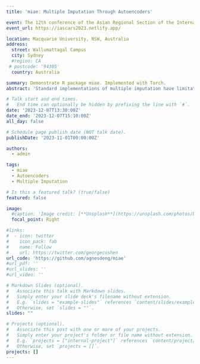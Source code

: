 ```yaml
---
title: 'miae: Multiple Imputation Through Autoencoders'

event: The 12th conference of the Asian Regional Section of the International Association for Statistical Computing (IASC-ARS)
event_url: https://iascars2023.netlify.app/

location: Macquarie University, NSW, Australia
address:
  street: Wallumattagal Campus
  city: Sydney
  #region: CA
 # postcode: '94305'
  country: Australia

summary: Demonstrate R package miae. Implemented with Torch.
abstract: 'Standard implementations of multiple imputation have limitations in handling missing data in large datasets with complex data structures. Achieving satisfactory imputation performance often depends on properly specifying the imputation model to account for interactions among variables. Therefore, imputing a large dataset can be daunting, particularly when there is a large number of incomplete variables. In this talk, we will discuss the potential of applying different variants of autoencoders to multiple imputation. A comprehensive analysis on the the effect of hyperparameters on imputation performance is given. We provide insights into the suitability of using autoencoders for multiple imputation tasks and give practical suggestions to improve their imputation performance. The proposed procedure is implemented in an R package miae, which uses torch as the backend, so that setting up Python is not required. In addition, miae aims to provide an automated procedure, where the main imputation function can automatically handle tasks such as data preprocessing and proprocessing, without requiring extra work from users. Various statistical techniques have also been implemented to enhance the imputation performance of miae and its performance is evaluated and compared to those of mice and mixgb. The development version of miae is available at [GitHub](https://github.com/agnesdeng/miae).'

# Talk start and end times.
#   End time can optionally be hidden by prefixing the line with `#`.
date: '2023-12-07T13:30:00Z'
date_end: '2023-12-07T15:10:00Z'
all_day: false

# Schedule page publish date (NOT talk date).
publishDate: '2023-11-01T00:00:00Z'

authors:
  - admin

tags:
  - miae
  - Autoencoders
  - Multiple Imputation

# Is this a featured talk? (true/false)
featured: false

image:
  #caption: 'Image credit: [**Unsplash**](https://unsplash.com/photos/bzdhc5b3Bxs)'
  focal_point: Right

#links:
#  - icon: twitter
#    icon_pack: fab
#    name: Follow
#    url: https://twitter.com/georgecushen
url_code: 'https://github.com/agnesdeng/miae'
#url_pdf: ''
#url_slides: ''
#url_video: ''

# Markdown Slides (optional).
#   Associate this talk with Markdown slides.
#   Simply enter your slide deck's filename without extension.
#   E.g. `slides = "example-slides"` references `content/slides/example-slides.md`.
#   Otherwise, set `slides = ""`.
slides: ""

# Projects (optional).
#   Associate this post with one or more of your projects.
#   Simply enter your project's folder or file name without extension.
#   E.g. `projects = ["internal-project"]` references `content/project/deep-learning/index.md`.
#   Otherwise, set `projects = []`.
projects: []
---
```



